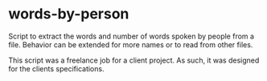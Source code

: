 # words-by-person
Script to extract the words and number of words spoken by people from a file. Behavior can be extended for more names or to read from other files.

This script was a freelance job for a client project. As such, it was designed for the clients specifications.
